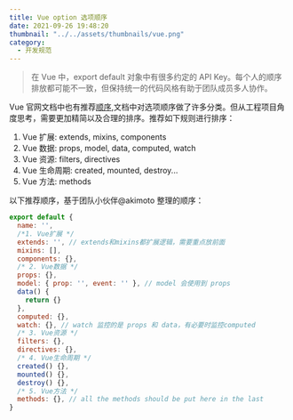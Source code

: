 ```yaml
---
title: Vue option 选项顺序
date: 2021-09-26 19:48:20
thumbnail: "../../assets/thumbnails/vue.png"
category:
  - 开发规范
---
```


> 在 Vue 中，export default 对象中有很多约定的 API Key。每个人的顺序排放都可能不一致，但保持统一的代码风格有助于团队成员多人协作。

Vue 官网文档中也有推荐[顺序](https://cn.vuejs.org/v2/style-guide/index.html#%E7%BB%84%E4%BB%B6-%E5%AE%9E%E4%BE%8B%E7%9A%84%E9%80%89%E9%A1%B9%E7%9A%84%E9%A1%BA%E5%BA%8F-%E6%8E%A8%E8%8D%90),文档中对选项顺序做了许多分类。但从工程项目角度思考，需要更加精简以及合理的排序。推荐如下规则进行排序：

1. Vue 扩展: extends, mixins, components
1. Vue 数据: props, model, data, computed, watch
1. Vue 资源: filters, directives
1. Vue 生命周期: created, mounted, destroy...
1. Vue 方法: methods

以下推荐顺序，基于团队小伙伴@akimoto 整理的顺序：

```js
export default {
  name: '',
  /*1. Vue扩展 */
  extends: '', // extends和mixins都扩展逻辑，需要重点放前面
  mixins: [],
  components: {},
  /* 2. Vue数据 */
  props: {},
  model: { prop: '', event: '' }, // model 会使用到 props
  data() {
    return {}
  },
  computed: {},
  watch: {}, // watch 监控的是 props 和 data，有必要时监控computed
  /* 3. Vue资源 */
  filters: {},
  directives: {},
  /* 4. Vue生命周期 */
  created() {},
  mounted() {},
  destroy() {},
  /* 5. Vue方法 */
  methods: {}, // all the methods should be put here in the last
}
```
